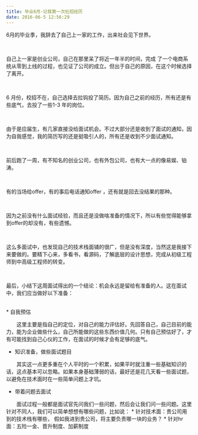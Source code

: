 ```yaml
---
title: 毕业6月-记我第一次社招经历
date: 2016-06-5 12:56:29
---
```


6月的毕业季，我辞去了自己上一家的工作，出来社会见下世界。

</br> 

自己上一家是创业公司，自己在那里呆了将近一年半的时间，完成 了一个电商系统从零到上线的过程，也见证了公司的成立。但出于自己的原因，在这个时候选择了离开。

</br> 

6 月份，校招不在，自己选择去拉钩投了简历。因为自己之前的经历，所有还是有些底气，去投了一些1-3 年的岗位。

</br> 

由于是应届生，有几家直接没给面试机会。不过大部分还是收到了面试的通知，因为自我感觉，我的简历写的还是挺吸引人的，所有还是收到不少面试通知。

</br> 

前后跑了一周，有不知名的创业公司，也有外包公司，也有大一点的像易娱、铂涛。

</br> 

有的当场给offer，有的事后电话通知offer ，还有就是回去没结果的那种。

</br> 

因为之前没有什么面试经验，而且还是没做啥准备的情况下，所以有些觉得能够拿到offer的却没有，有些遗憾。

</br> 

这么多面试中，也发现自己的技术栈面铺的很广，但是没有深度，当然这是我接下来要做的。要精下心来，多看书，看源码，了解底层的设计思想，完成从初级工程师到中高级工程师的转变。

</br> 

最后，小结下这周面试得出的一个结论：机会永远是留给有准备的人。这在面试中，我们应当做好以下准备：

</br> 
* 自我预估

　　这里主要是指自己的定位，对自己的能力评估好。先回答自己，自己目前的能力，能为企业做些什么，自己所能做的这些东西价值几何。只有自己预估好了，才有可能找到自己心仪的工作，在面试的时候才会有足够的底气。

* 知识准备，做些面试题目

　　其实这一点更多重在个人平时的一个积累，如果平时就注重一些基础知识的话，这点基本可以忽略。如果本身基础薄弱的话，最好还是花几天看一些面试题，以避免在技术面时在一些简单问题上才坑。

* 带着问题去面试

　　面试过程一般都是面试官先问我们一些问题，然后会让我们问一些问题。这里针对不同人，我们可以简单想想有哪些问题，比如说：
    * 针对技术面：贵公司用到的技术栈有哪些， 假如我进到贵公司，将主要负责哪一块的业务？
    * 针对hr面：五险一金、晋升制度、加薪制度
